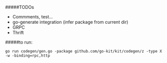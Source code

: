 #####TODOs

* Commments, test...
* go-generate integration (infer package from current dir)
* GRPC
* Thrift


#####to run:

`go run codegen/gen.go -package github.com/go-kit/kit/codegen/z -type X -w -binding=rpc,http`
